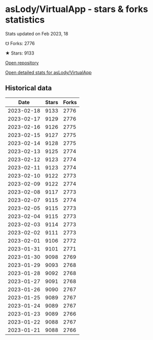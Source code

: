 # asLody/VirtualApp - stars & forks statistics

Stats updated on Feb 2023, 18

☋ Forks: 2776

★ Stars: 9133

[Open repository](https://github.com/asLody/VirtualApp)

[Open detailed stats for asLody/VirtualApp](https://reviewgithub.com/rep/asLody/VirtualApp)

## Historical data
| Date | Stars | Forks |
|------|-------|-------|
| 2023-02-18 | 9133 | 2776 | 
| 2023-02-17 | 9129 | 2776 | 
| 2023-02-16 | 9126 | 2775 | 
| 2023-02-15 | 9127 | 2775 | 
| 2023-02-14 | 9128 | 2775 | 
| 2023-02-13 | 9125 | 2774 | 
| 2023-02-12 | 9123 | 2774 | 
| 2023-02-11 | 9123 | 2774 | 
| 2023-02-10 | 9122 | 2773 | 
| 2023-02-09 | 9122 | 2774 | 
| 2023-02-08 | 9117 | 2773 | 
| 2023-02-07 | 9115 | 2774 | 
| 2023-02-05 | 9115 | 2773 | 
| 2023-02-04 | 9115 | 2773 | 
| 2023-02-03 | 9114 | 2773 | 
| 2023-02-02 | 9111 | 2773 | 
| 2023-02-01 | 9106 | 2772 | 
| 2023-01-31 | 9101 | 2771 | 
| 2023-01-30 | 9098 | 2769 | 
| 2023-01-29 | 9093 | 2768 | 
| 2023-01-28 | 9092 | 2768 | 
| 2023-01-27 | 9091 | 2768 | 
| 2023-01-26 | 9090 | 2767 | 
| 2023-01-25 | 9089 | 2767 | 
| 2023-01-24 | 9089 | 2767 | 
| 2023-01-23 | 9089 | 2766 | 
| 2023-01-22 | 9088 | 2767 | 
| 2023-01-21 | 9088 | 2766 | 

